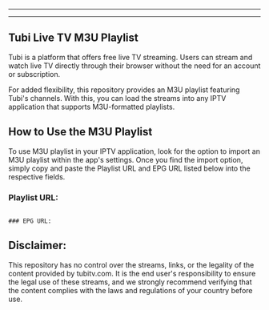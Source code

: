 -------------------------------------------------------------------------------------------

-------------------------------------------------------------------------------------------

## Tubi Live TV M3U Playlist

Tubi is a platform that offers free live TV streaming. Users can stream and watch live TV directly through their browser without the need for an account or subscription.

For added flexibility, this repository provides an M3U playlist featuring Tubi's channels. With this, you can load the streams into any IPTV application that supports M3U-formatted playlists.

## How to Use the M3U Playlist

To use M3U playlist in your IPTV application, look for the option to import an M3U playlist within the app's settings. Once you find the import option, simply copy and paste the Playlist URL and EPG URL listed below into the respective fields.

### Playlist URL:
````

### EPG URL:
````

## Disclaimer:

This repository has no control over the streams, links, or the legality of the content provided by tubitv.com. It is the end user's responsibility to ensure the legal use of these streams, and we strongly recommend verifying that the content complies with the laws and regulations of your country before use.
